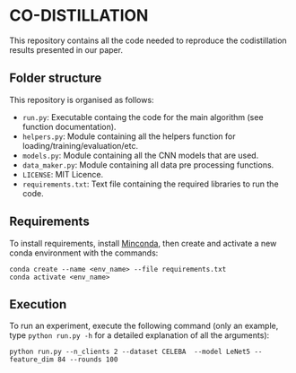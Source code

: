 # CO-DISTILLATION
This repository contains all the code needed to reproduce the codistillation results presented in our paper. 


## Folder structure
This repository is organised as follows:
- `run.py`: Executable containg the code for the main algorithm (see function documentation).
- `helpers.py`: Module containing all the helpers function for loading/training/evaluation/etc.
- `models.py`: Module containing all the CNN models that are used.
- `data_maker.py`: Module containing all data pre processing functions. 
- `LICENSE`: MIT Licence.
- `requirements.txt`: Text file containing the required libraries to run the code.

## Requirements

To install requirements, install [Minconda](https://docs.conda.io/en/latest/miniconda.html), then create and activate a new conda environment with the commands:

```setup
conda create --name <env_name> --file requirements.txt
conda activate <env_name>
```


## Execution

To run an experiment, execute the following command (only an example, type `python run.py -h` for a detailed explanation of all the arguments):
```train
python run.py --n_clients 2 --dataset CELEBA  --model LeNet5 --feature_dim 84 --rounds 100
```